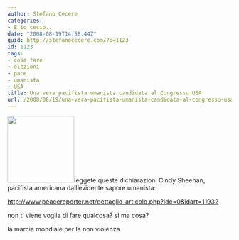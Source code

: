 ```yaml
---
author: Stefano Cecere
categories:
- E io cecio..
date: "2008-08-19T14:58:44Z"
guid: http://stefanocecere.com/?p=1123
id: 1123
tags:
- cosa fare
- elezioni
- pace
- umanista
- USA
title: Una vera pacifista umanista candidata al Congresso USA
url: /2008/08/19/una-vera-pacifista-umanista-candidata-al-congresso-usa/
---
```


[<img class="alignleft size-thumbnail wp-image-1124" title="Cindy Sheehan" src="http://stefanocecere.com/wp-content/uploads/sites/3/2008/08/sheehan-150x150.jpg" alt="" width="150" height="150" />](http://stefanocecere.com/wp-content/uploads/sites/3/2008/08/sheehan.jpg)leggete queste dichiarazioni Cindy Sheehan, pacifista americana dall&#8217;evidente sapore umanista:

<http://www.peacereporter.net/dettaglio_articolo.php?idc=0&idart=11932>

non ti viene voglia di fare qualcosa? si ma cosa?

la marcia mondiale per la non violenza.